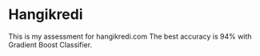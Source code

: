 # Hangikredi
This is my assessment for hangikredi.com
The best accuracy is 94% with Gradient Boost Classifier.
